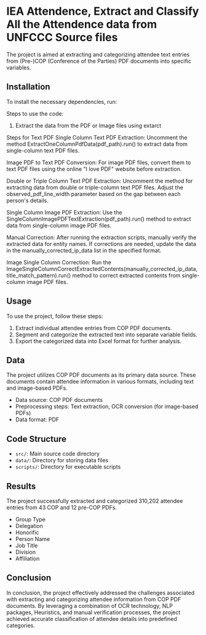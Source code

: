 # IEA Attendence, Extract and Classify All the Attendence data from UNFCCC Source files
The project is aimed at extracting and categorizing attendee text entries from (Pre-)COP (Conference of the Parties) PDF documents into specific variables.

## Installation
To install the necessary dependencies, run:

Steps to use the code:
1. Extract the data from the PDF or Image files using extarct

Steps for Text PDF Single Column Text PDF Extraction:
Uncomment the method ExtractOneColumnPdfData(pdf_path).run() to extract data from single-column text PDF files.

Image PDF to Text PDF Conversion:
For image PDF files, convert them to text PDF files using the online "I love PDF" website before extraction.

Double or Triple Column Text PDF Extraction:
Uncomment the method for extracting data from double or triple-column text PDF files. Adjust the observed_pdf_line_width parameter based on the gap between each person's details.

Single Column Image PDF Extraction:
Use the SingleColumnImagePDFTextExtraction(pdf_path).run() method to extract data from single-column image PDF files.

Manual Correction:
After running the extraction scripts, manually verify the extracted data for entity names. If corrections are needed, update the data in the manually_corrected_ip_data list in the specified format.

Image Single Column Correction:
Run the ImageSingleColumnCorrectExtractedContents(manually_corrected_ip_data, title_match_pattern).run() method to correct extracted contents from single-column image PDF files.


## Usage
To use the project, follow these steps:
1. Extract individual attendee entries from COP PDF documents.
2. Segment and categorize the extracted text into separate variable fields.
3. Export the categorized data into Excel format for further analysis.

## Data
The project utilizes COP PDF documents as its primary data source. These documents contain attendee information in various formats, including text and image-based PDFs.
- Data source: COP PDF documents
- Preprocessing steps: Text extraction, OCR conversion (for image-based PDFs)
- Data format: PDF

## Code Structure
- `src/`: Main source code directory
- `data/`: Directory for storing data files
- `scripts/`: Directory for executable scripts

## Results
The project successfully extracted and categorized 310,202 attendee entries from 43 COP and 12 pre-COP PDFs.
- Group Type
- Delegation
- Honorific
- Person Name
- Job Title
- Division
- Affiliation

## Conclusion
In conclusion, the project effectively addressed the challenges associated with extracting and categorizing attendee information from COP PDF documents. By leveraging a combination of OCR technology, NLP packages, Heuristics, and manual verification processes, the project achieved accurate classification of attendee details into predefined categories.
